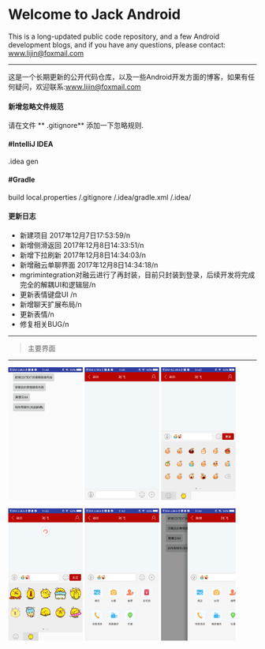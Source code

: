 Welcome to Jack Android
===================


This is a long-updated public code repository, and a few Android development blogs, and if you have any questions, please contact: www.lijin@foxmail.com

----------
这是一个长期更新的公开代码仓库，以及一些Android开发方面的博客，如果有任何疑问，欢迎联系:www.lijin@foxmail.com


#### <i class="icon-file"></i> 新增忽略文件规范

请在文件</i>  <i class="icon-file"></i> ** .gitignore** 添加一下忽略规则.

#### #IntelliJ IDEA
.idea
gen
#### #Gradle
build
local.properties
/.gitignore
/.idea/gradle.xml
/.idea/



#### <i class="icon-pencil"></i> 更新日志

 - 新建项目 2017年12月7日17:53:59/n
 - 新增侧滑返回 2017年12月8日14:33:51/n
 - 新增下拉刷新 2017年12月8日14:34:03/n
 - 新增融云单聊界面 2017年12月8日14:34:18/n
 - mgrimintegration对融云进行了再封装，目前只封装到登录，后续开发将完成完全的解耦UI和逻辑层/n
 - 更新表情键盘UI /n
 - 新增聊天扩展布局/n
 - 更新表情/n
 - 修复相关BUG/n

----------

> 主要界面

----------
<img width="30%" height="30%" src="https://github.com/JackliJ/Jack_Android/blob/master/demoimgage/jack_img_01.png"/> <img width="30%" height="30%" src="https://github.com/JackliJ/Jack_Android/blob/master/demoimgage/jack_img_02.png"/> <img width="30%" height="30%" src="https://github.com/JackliJ/Jack_Android/blob/master/demoimgage/jack_img_03.png"/>

<img width="30%" height="30%" src="https://github.com/JackliJ/Jack_Android/blob/master/demoimgage/jack_img_04.png"/> <img width="30%" height="30%" src="https://github.com/JackliJ/Jack_Android/blob/master/demoimgage/jack_img_05.png"/> <img width="30%" height="30%" src="https://github.com/JackliJ/Jack_Android/blob/master/demoimgage/jack_img_06.png"/>



